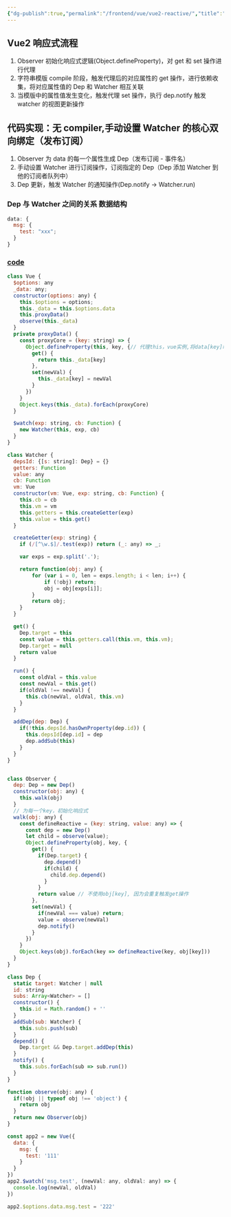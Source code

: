 ```yaml
---
{"dg-publish":true,"permalink":"/frontend/vue/vue2-reactive/","title":"Vue2 reactivity 解析","tags":["implement","vue"],"created":"2024-06-04T10:25:25.097+08:00","updated":"2024-06-04T10:26:05.421+08:00"}
---
```



## Vue2 响应式流程

1. Observer 初始化响应式逻辑(Object.defineProperty)，对 get 和 set 操作进行代理
2. 字符串模版 compile 阶段，触发代理后的对应属性的 get 操作，进行依赖收集，将对应属性值的 Dep 和 Watcher 相互关联
3. 当模版中的属性值发生变化，触发代理 set 操作，执行 dep.notify 触发 watcher 的视图更新操作

## 代码实现：无 compiler,手动设置 Watcher 的核心双向绑定（发布订阅）

1. Observer 为 data 的每一个属性生成 Dep（发布订阅 - 事件名）
2. 手动设置 Watcher 进行订阅操作，订阅指定的 Dep（Dep 添加 Watcher 到他的订阅者队列中）
3. Dep 更新，触发 Watcher 的通知操作(Dep.notify -> Watcher.run)

### Dep 与 Watcher 之间的关系 数据结构

```js
data: {
  msg: {
    test: "xxx";
  }
}
```

### [code](https://github.com/shancw96/tech-basis/blob/master/sourceCode_implement/Vue2/reactivity.ts)

```js
class Vue {
  $options: any
  _data: any;
  constructor(options: any) {
    this.$options = options;
    this._data = this.$options.data
    this.proxyData()
    observe(this._data)
  }
  private proxyData() {
    const proxyCore = (key: string) => {
      Object.defineProperty(this, key, {// 代理this，vue实例,将data[key]映射到实例上
        get() {
          return this._data[key]
        },
        set(newVal) {
          this._data[key] = newVal
        }
      })
    }
    Object.keys(this._data).forEach(proxyCore)
  }

  $watch(exp: string, cb: Function) {
    new Watcher(this, exp, cb)
  }
}

class Watcher {
  depsId: {[s: string]: Dep} = {}
  getters: Function
  value: any
  cb: Function
  vm: Vue
  constructor(vm: Vue, exp: string, cb: Function) {
    this.cb = cb
    this.vm = vm
    this.getters = this.createGetter(exp)
    this.value = this.get()
  }

  createGetter(exp: string) {
    if (/[^\w.$]/.test(exp)) return (_: any) => _;

    var exps = exp.split('.');

    return function(obj: any) {
        for (var i = 0, len = exps.length; i < len; i++) {
            if (!obj) return;
            obj = obj[exps[i]];
        }
        return obj;
    }
  }

  get() {
    Dep.target = this
    const value = this.getters.call(this.vm, this.vm);
    Dep.target = null
    return value
  }

  run() {
    const oldVal = this.value
    const newVal = this.get()
    if(oldVal !== newVal) {
      this.cb(newVal, oldVal, this.vm)
    }
  }

  addDep(dep: Dep) {
    if(!this.depsId.hasOwnProperty(dep.id)) {
      this.depsId[dep.id] = dep
      dep.addSub(this)
    }
  }
}


class Observer {
  dep: Dep = new Dep()
  constructor(obj: any) {
    this.walk(obj)
  }
  // 为每一个key，初始化响应式
  walk(obj: any) {
    const defineReactive = (key: string, value: any) => {
      const dep = new Dep()
      let child = observe(value);
      Object.defineProperty(obj, key, {
        get() {
          if(Dep.target) {
            dep.depend()
            if(child) {
              child.dep.depend()
            }
          }
          return value // 不使用obj[key], 因为会重复触发get操作
        },
        set(newVal) {
          if(newVal === value) return;
          value = observe(newVal)
          dep.notify()
        }
      })
    }
    Object.keys(obj).forEach(key => defineReactive(key, obj[key]))
  }
}

class Dep {
  static target: Watcher | null
  id: string
  subs: Array<Watcher> = []
  constructor() {
    this.id = Math.random() + ''
  }
  addSub(sub: Watcher) {
    this.subs.push(sub)
  }
  depend() {
    Dep.target && Dep.target.addDep(this)
  }
  notify() {
    this.subs.forEach(sub => sub.run())
  }
}

function observe(obj: any) {
  if(!obj || typeof obj !== 'object') {
    return obj
  }
  return new Observer(obj)
}

const app2 = new Vue({
  data: {
    msg: {
      test: '111'
    }
  }
})
app2.$watch('msg.test', (newVal: any, oldVal: any) => {
  console.log(newVal, oldVal)
})

app2.$options.data.msg.test = '222'
```